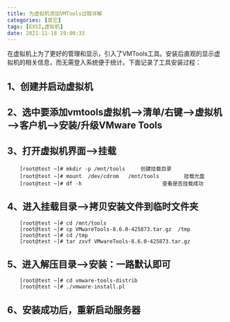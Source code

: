 ```yaml
---
title: 为虚拟机添加VMTools过程详解
categories: [其它]
tags: [EXSI,虚拟机]
date: 2021-11-18 19:00:33
---
```


<!-- more -->

在虚拟机上为了更好的管理和显示，引入了VMTools工具。安装后直观的显示虚拟机的相关信息，而无需登入系统便于统计。下面记录了工具安装过程：

## 1、创建并启动虚拟机

## 2、选中要添加vmtools虚拟机——>清单/右键——>虚拟机——>客户机——>安装/升级VMware Tools

## 3、打开虚拟机界面——>挂载
```shell
    [root@test ~]# mkdir -p /mnt/tools     创建挂载目录         
    [root@test ~]# mount  /dev/cdrom   /mnt/tools        挂载光盘
    [root@test ~]# df -h                          查看是否挂载成功
```

## 4、进入挂载目录——>拷贝安装文件到临时文件夹
```shell
    [root@test ~]# cd /mnt/tools
    [root@test ~]# cp VMwareTools-8.6.0-425873.tar.gz  /tmp
    [root@test ~]# cd /tmp
    [root@test ~]# tar zxvf VMwareTools-8.6.0-425873.tar.gz
```
## 5、进入解压目录——>安装：一路默认即可

```shell
    [root@test ~]# cd vmware-tools-distrib
    [root@test ~]# ./vmware-install.pl
```

## 6、安装成功后，重新启动服务器